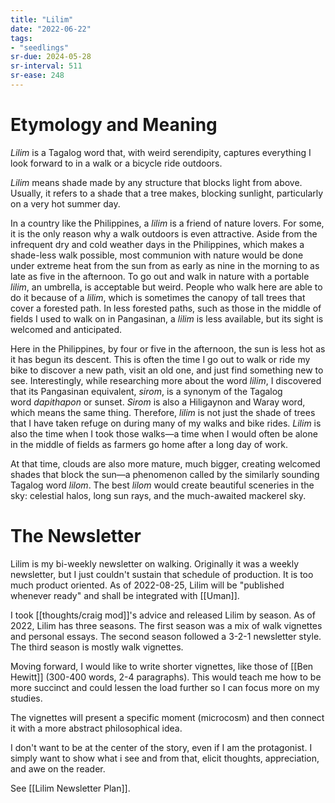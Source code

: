 ```yaml
---
title: "Lilim"
date: "2022-06-22"
tags:
- "seedlings"
sr-due: 2024-05-28
sr-interval: 511
sr-ease: 248
---
```


# Etymology and Meaning

_Lilim_ is a Tagalog word that, with weird serendipity, captures everything I look forward to in a walk or a bicycle ride outdoors.

_Lilim_ means shade made by any structure that blocks light from above. Usually, it refers to a shade that a tree makes, blocking sunlight, particularly on a very hot summer day.

In a country like the Philippines, a _lilim_ is a friend of nature lovers. For some, it is the only reason why a walk outdoors is even attractive. Aside from the infrequent dry and cold weather days in the Philippines, which makes a shade-less walk possible, most communion with nature would be done under extreme heat from the sun from as early as nine in the morning to as late as five in the afternoon. To go out and walk in nature with a portable _lilim_, an umbrella, is acceptable but weird. People who walk here are able to do it because of a _lilim_, which is sometimes the canopy of tall trees that cover a forested path. In less forested paths, such as those in the middle of fields I used to walk on in Pangasinan, a _lilim_ is less available, but its sight is welcomed and anticipated.

Here in the Philippines, by four or five in the afternoon, the sun is less hot as it has begun its descent. This is often the time I go out to walk or ride my bike to discover a new path, visit an old one, and just find something new to see. Interestingly, while researching more about the word _lilim_, I discovered that its Pangasinan equivalent, _sirom_, is a synonym of the Tagalog word _dapithapon_ or sunset. _Sirom_ is also a Hiligaynon and Waray word, which means the same thing. Therefore, _lilim_ is not just the shade of trees that I have taken refuge on during many of my walks and bike rides. _Lilim_ is also the time when I took those walks—a time when I would often be alone in the middle of fields as farmers go home after a long day of work.

At that time, clouds are also more mature, much bigger, creating welcomed shades that block the sun—a phenomenon called by the similarly sounding Tagalog word _lilom_. The best _lilom_ would create beautiful sceneries in the sky: celestial halos, long sun rays, and the much-awaited mackerel sky.

# The Newsletter

Lilim is my bi-weekly newsletter on walking. Originally it was a weekly newsletter, but I just couldn't sustain that schedule of production. It is too much product oriented. As of 2022-08-25, Lilim will be "published whenever ready" and shall be integrated with [[Uman]].

I took [[thoughts/craig mod]]'s advice and released Lilim by season. As of 2022, Lilim has three seasons. The first season was a mix of walk vignettes and personal essays. The second season followed a 3-2-1 newsletter style. The third season is mostly walk vignettes.

Moving forward, I would like to write shorter vignettes, like those of [[Ben Hewitt]] (300-400 words, 2-4 paragraphs). This would teach me how to be more succinct and could lessen the load further so I can focus more on my studies.

The vignettes will present a specific moment (microcosm) and then connect it with a more abstract philosophical idea.

I don't want to be at the center of the story, even if I am the protagonist. I simply want to show what i see and from that, elicit thoughts, appreciation, and awe on the reader.

See [[Lilim Newsletter Plan]].
